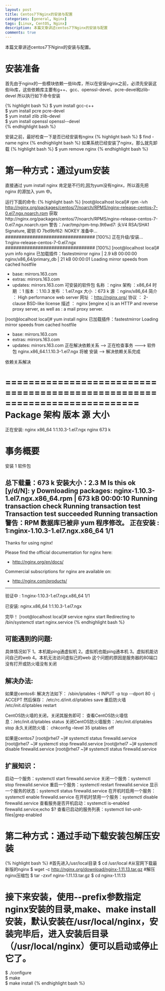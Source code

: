 ```yaml
---
layout: post
title: Centos7下Nginx的安装与配置
categories: [general, Nginx]
tags: [Linux, CentOS, Nginx]
description: 本篇文章讲述centos7下Nginx的安装与配置
comments: true
---
```


本篇文章讲述centos7下Nginx的安装与配置。

# 安装准备

首先由于nginx的一些模块依赖一些lib库，所以在安装nginx之前，必须先安装这些lib库，这些依赖库主要有g++、gcc、openssl-devel、pcre-devel和zlib-devel 所以执行如下命令安装

{% highlight bash %}
$ yum install gcc-c++  
$ yum install pcre pcre-devel  
$ yum install zlib zlib-devel  
$ yum install openssl openssl--devel  
{% endhighlight bash %}

安装之前，最好检查一下是否已经安装有nginx
{% highlight bash %}
$ find -name nginx
{% endhighlight bash %}
如果系统已经安装了nginx，那么就先卸载
{% highlight bash %}
$ yum remove nginx
{% endhighlight bash %}
# 第一种方式：通过yum安装

直接通过 yum install nginx 肯定是不行的,因为yum没有nginx，所以首先把 nginx 的源加入 yum 中。

运行下面的命令:
{% highlight bash %}
[root@localhost local]# rpm -ivh http://nginx.org/packages/centos/7/noarch/RPMS/nginx-release-centos-7-0.el7.ngx.noarch.rpm
获取http://nginx.org/packages/centos/7/noarch/RPMS/nginx-release-centos-7-0.el7.ngx.noarch.rpm
警告：/var/tmp/rpm-tmp.9t6wd7: 头V4 RSA/SHA1 Signature, 密钥 ID 7bd9bf62: NOKEY
准备中...                          ################################# [100%]
正在升级/安装...
   1:nginx-release-centos-7-0.el7.ngx ################################# [100%]
[root@localhost local]# yum info nginx
已加载插件：fastestmirror
nginx                                                                                                                                                       | 2.9 kB  00:00:00
nginx/x86_64/primary_db                                                                                                                                     |  21 kB  00:00:01
Loading mirror speeds from cached hostfile
 * base: mirrors.163.com
 * extras: mirrors.163.com
 * updates: mirrors.163.com
可安装的软件包
名称    ：nginx
架构    ：x86_64
时期       ：1
版本    ：1.10.3
发布    ：1.el7.ngx
大小    ：673 k
源    ：nginx/x86_64
简介    ： High performance web server
网址    ：http://nginx.org/
协议    ： 2-clause BSD-like license
描述    ： nginx [engine x] is an HTTP and reverse proxy server, as well as
         : a mail proxy server.

[root@localhost local]# yum install nginx
已加载插件：fastestmirror
Loading mirror speeds from cached hostfile
 * base: mirrors.163.com
 * extras: mirrors.163.com
 * updates: mirrors.163.com
正在解决依赖关系
--> 正在检查事务
---> 软件包 nginx.x86_64.1.1.10.3-1.el7.ngx 将被 安装
--> 解决依赖关系完成

依赖关系解决

===========================================================================
 Package        架构          版本                  源                   大小
===========================================================================
正在安装:
 nginx        x86_64     1:1.10.3-1.el7.ngx       nginx               673 k

事务概要
===========================================================================
安装  1 软件包

总下载量：673 k
安装大小：2.3 M
Is this ok [y/d/N]: y
Downloading packages:
nginx-1.10.3-1.el7.ngx.x86_64.rpm                                                                                                                           | 673 kB  00:00:10
Running transaction check
Running transaction test
Transaction test succeeded
Running transaction
警告：RPM 数据库已被非 yum 程序修改。
  正在安装    : 1:nginx-1.10.3-1.el7.ngx.x86_64                     1/1
----------------------------------------------------------------------

Thanks for using nginx!

Please find the official documentation for nginx here:
* http://nginx.org/en/docs/

Commercial subscriptions for nginx are available on:
* http://nginx.com/products/

----------------------------------------------------------------------
  验证中      : 1:nginx-1.10.3-1.el7.ngx.x86_64                     1/1

已安装:
  nginx.x86_64 1:1.10.3-1.el7.ngx

完毕！
[root@localhost local]# service nginx start
Redirecting to /bin/systemctl start  nginx.service
{% endhighlight bash %}

## 可能遇到的问题:
具体情况如下  1。本机能ping通虚拟机  2。虚拟机也能ping通本机  3。虚拟机能访问自己的web  4。本机无法访问虚拟己的web  这个问题的原因是服务器的80端口没有打开或防火墙没有关闭

## 解决办法:
如果是centos6:
解决方法如下：
/sbin/iptables -I INPUT -p tcp --dport 80 -j ACCEPT
然后保存：
/etc/rc.d/init.d/iptables save
重启防火墙
/etc/init.d/iptables restart

CentOS防火墙的关闭，关闭其服务即可：
查看CentOS防火墙信息：/etc/init.d/iptables status
关闭CentOS防火墙服务：/etc/init.d/iptables stop
永久关闭防火墙：
chkconfig –level 35 iptables off

如果是centos7
[root@rhel7 ~]# systemctl status firewalld.service
[root@rhel7 ~]# systemctl stop firewalld.service
[root@rhel7 ~]# systemctl disable firewalld.service
[root@rhel7 ~]# systemctl status firewalld.service

## 扩展知识：
启动一个服务：systemctl start firewalld.service
关闭一个服务：systemctl stop firewalld.service
重启一个服务：systemctl restart firewalld.service
显示一个服务的状态：systemctl status firewalld.service
在开机时启用一个服务：systemctl enable firewalld.service
在开机时禁用一个服务：systemctl disable firewalld.service
查看服务是否开机启动：systemctl is-enabled firewalld.service;echo $?
查看已启动的服务列表：systemctl list-unit-files|grep enabled

# 第二种方式：通过手动下载安装包解压安装

{% highlight bash %}
#首先进入/usr/local目录
$   cd /usr/local
#从官网下载最新版的nginx
$   wget -c http://nginx.org/download/nginx-1.11.13.tar.gz
#解压nginx压缩包
$   tar -zxvf nginx-1.11.13.tar.gz
$   cd  nginx-1.11.13
# 接下来安装，使用--prefix参数指定nginx安装的目录,make、make install安装，默认安装在/usr/local/nginx，安装完毕后，进入安装后目录（/usr/local/nginx）便可以启动或停止它了。
$   ./configure   
$   make  
$   make install
{% endhighlight bash %}
